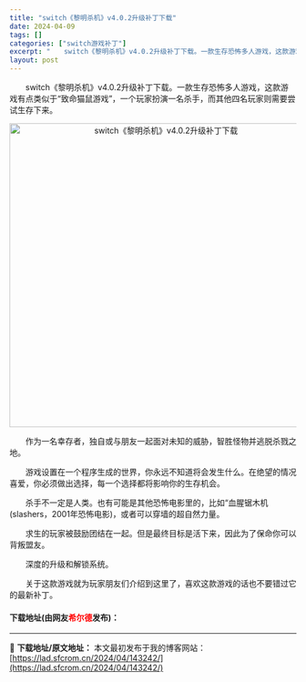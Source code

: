 ```yaml
---
title: "switch《黎明杀机》v4.0.2升级补丁下载"
date: 2024-04-09
tags: []
categories: ["switch游戏补丁"]
excerpt: "　　switch《黎明杀机》v4.0.2升级补丁下载。一款生存恐怖多人游戏，这款游戏有点类似于&ldquo;致命猫鼠游戏&rdquo;，一个玩家扮演一名杀手，而其他四名玩家则需要尝试生存下来。 　　作为一名幸存者，独自或与朋友一起面对未知的威胁，智胜怪物并逃脱杀戮之地。 　　游戏设置在一个程序生成的&hellip;"
layout: post
---
```


 <p>　　switch《黎明杀机》v4.0.2升级补丁下载。一款生存恐怖多人游戏，这款游戏有点类似于&ldquo;致命猫鼠游戏&rdquo;，一个玩家扮演一名杀手，而其他四名玩家则需要尝试生存下来。</p> <p align="center"><img align="" border="0" src="https://lad.sfcrom.cn/wp-content/uploads/2024/04/20240409_661528f58df88.webp" width="534" alt="switch《黎明杀机》v4.0.2升级补丁下载" /></p> <p>　　作为一名幸存者，独自或与朋友一起面对未知的威胁，智胜怪物并逃脱杀戮之地。</p> <p>　　游戏设置在一个程序生成的世界，你永远不知道将会发生什么。在绝望的情况喜爱，你必须做出选择，每一个选择都将影响你的生存机会。</p> <p>　　杀手不一定是人类。也有可能是其他恐怖电影里的，比如&ldquo;血腥锯木机(slashers，2001年恐怖电影)，或者可以穿墙的超自然力量。</p> <p>　　求生的玩家被鼓励团结在一起。但是最终目标是活下来，因此为了保命你可以背叛盟友。</p> <p>　　深度的升级和解锁系统。</p> <p>　　关于这款游戏就为玩家朋友们介绍到这里了，喜欢这款游戏的话也不要错过它的最新补丁。</p> <p><h4>下载地址(由网友<font color="red">希尔德</font>发布)：</h4></p> 

---
📖 **下载地址/原文地址：** 本文最初发布于我的博客网站：[https://lad.sfcrom.cn/2024/04/143242/](https://lad.sfcrom.cn/2024/04/143242/)
